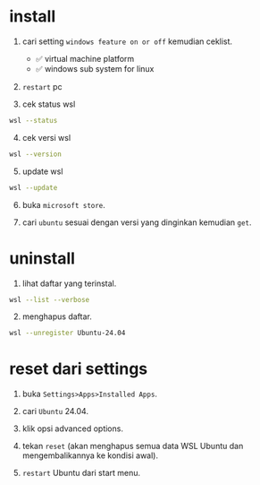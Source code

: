 # install

1. cari setting `windows feature on or off` kemudian ceklist.

   - ✅ virtual machine platform
   - ✅ windows sub system for linux

2. `restart` pc

3. cek status wsl

```bash
wsl --status
```

4. cek versi wsl

```bash
wsl --version
```

5. update wsl

```bash
wsl --update
```

6. buka `microsoft store`.

7. cari `ubuntu` sesuai dengan versi yang dinginkan kemudian `get`.

# uninstall

1. lihat daftar yang terinstal.

```bash
wsl --list --verbose
```

2. menghapus daftar.

```bash
wsl --unregister Ubuntu-24.04
```

# reset dari settings

1. buka `Settings>Apps>Installed Apps`.

2. cari `Ubuntu` 24.04.

3. klik opsi advanced options.

4. tekan `reset` (akan menghapus semua data WSL Ubuntu dan mengembalikannya ke kondisi awal).

5. `restart` Ubuntu dari start menu.
